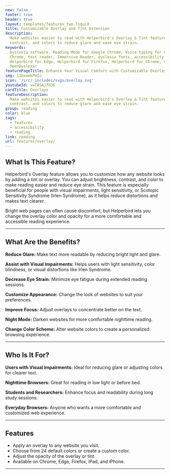 ```yaml
---
new: false
footer: true
header: true
layout: templates/features_two.liquid
title: Customizable Overlay and Tint Extension
description:
  Make websites easier to read with Helperbird's Overlay & Tint feature. Adjust brightness,
  contrast, and colors to reduce glare and ease eye strain.
keywords:
  Dyslexia software, Reading Mode for Google Chrome, Voice typing for Chrome, Text to speech for
  Chrome, text reader, Immersive Reader, dyslexia fonts, accessibility software, dyslexia software,
  Helperbird for Edge, Helperbird for Firefox, Helperbird for Chrome, Opendyslexic for Chrome,
  OpenDyslexic
featurePageTitle: Enhance Your Visual Comfort with Customizable Overlays & Tints from Helperbird
img: i1EeaekPHIo
icon: '/src/_includes/svgs/overlay.svg'
youtubeId: vwT8SAJfU3E
cardTitle: Overlays
featureDescription:
  Make websites easier to read with Helperbird's Overlay & Tint feature. Adjust brightness,
  contrast, and colors to reduce glare and ease eye strain.
group: reading
color: blue
tags:
  - features
  - accessibility
  - reading
link: reading
url: features/overlay/
---
```




## What Is This Feature?

Helperbird's Overlay feature allows you to customize how any website looks by adding a tint or overlay. You can adjust brightness, contrast, and color to make reading easier and reduce eye strain. This feature is especially beneficial for people with visual impairments, light sensitivity, or Scotopic Sensitivity Syndrome (Irlen Syndrome), as it helps reduce distortions and makes text clearer. 

Bright web pages can often cause discomfort, but Helperbird lets you change the overlay color and opacity for a more comfortable and accessible reading experience.

---

## What Are the Benefits?


**Reduce Glare:** Make text more readable by reducing bright light and glare.  

**Assist with Visual Impairments:** Helps users with light sensitivity, color blindness, or visual distortions like Irlen Syndrome.  

**Decrease Eye Strain:** Minimize eye fatigue during extended reading sessions.  

**Customize Appearance:** Change the look of websites to suit your preferences.  

**Improve Focus:** Adjust overlays to concentrate better on the text.  

**Night Mode:** Darken websites for more comfortable nighttime reading.  

**Change Color Scheme:** Alter website colors to create a personalized browsing experience.  

---

## Who Is It For?


**Users with Visual Impairments:** Ideal for reducing glare or adjusting colors for clearer text.  

**Nighttime Browsers:** Great for reading in low light or before bed.  

**Students and Researchers:** Enhance focus and readability during long study sessions.  

**Everyday Browsers:** Anyone who wants a more comfortable and customized web experience.

---

## Features

- Apply an overlay to any website you visit.  
- Choose from 24 default colors or create a custom color.  
- Adjust the opacity of the overlay or tint.  
- Available on Chrome, Edge, Firefox, iPad, and iPhone.  

---
